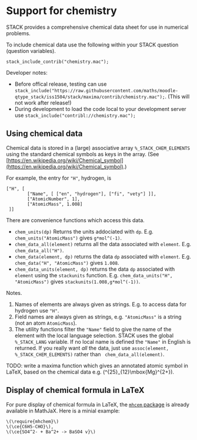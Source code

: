 # Support for chemistry

STACK provides a comprehensive chemical data sheet for use in numerical problems.

To include chemical data use the following within your STACK question (question variables).

    stack_include_contrib("chemistry.mac");

Developer notes: 

* Before offical release, testing can use `stack_include("https://raw.githubusercontent.com/maths/moodle-qtype_stack/iss1504/stack/maxima/contrib/chemistry.mac");`.  (This will not work after release!)
* During development to load the code local to your development server use `stack_include("contribl://chemistry.mac");`

## Using chemical data

Chemical data is stored in a (large) associative array `%_STACK_CHEM_ELEMENTS` using the standard chemical symbols as keys in the array. (See [https://en.wikipedia.org/wiki/Chemical_symbol](https://en.wikipedia.org/wiki/Chemical_symbol).)

For example, the entry for `"H"`, hydrogen, is

````
["H", [
        ["Name", [ ["en", "hydrogen"], ["fi", "vety"] ]],
        ["AtomicNumber", 1],
        ["AtomicMass", 1.008]
 ]]
````

There are convenience functions which access this data.

* `chem_units(dp)` Returns the units addociated with `dp`. E.g. `chem_units("AtomicMass")` gives `g*mol^(-1)`.
* `chem_data_all(element)` returns all the data associated with `element`.  E.g. `chem_data_all("H")`.
* `chem_data(element, dp)` returns the data `dp` associated with `element`.  E.g. `chem_data("H", "AtomicMass")` gives `1.008`.
* `chem_data_units(element, dp)` returns the data `dp` associated with `element` using the `stackunits` function.  E.g. `chem_data_units("H", "AtomicMass")` gives `stackunits(1.008,g*mol^(-1))`.

Notes.

1. Names of elements are always given as strings.  E.g. to access data for hydrogen use `"H"`.
2. Field names are always given as strings, e.g. `"AtomicMass"` is a string (not an atom `AtomicMass`).
3. The utility functions filter the `"Name"` field to give the name of the element with the local language selection.  STACK uses the global `%_STACK_LANG` variable.  If no local name is defined the `"Name"` in English is returned.   If you really want _all_ the data, just use `assoc(element, %_STACK_CHEM_ELEMENTS)` rather than ` chem_data_all(element)`.

TODO: write a maxima function which gives an annotated atomic symbol in LaTeX, based on the chemical data e.g. \(^{25}_{12}\mbox{Mg}^{2+}\).


## Display of chemical formula in LaTeX

For pure display of chemical formula in LaTeX, the [`mhcem` package](https://mhchem.github.io/MathJax-mhchem/) is already available in MathJaX.  Here is a minial example:

```
\(\require{mhchem}\)
\(\ce{C6H5-CHO}\),
\(\ce{SO4^2- + Ba^2+ -> BaSO4 v}\)
```


